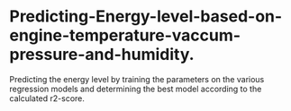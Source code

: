 # Predicting-Energy-level-based-on-engine-temperature-vaccum-pressure-and-humidity.

Predicting the energy level by training the parameters on the various regression models and determining the best model according to the calculated r2-score.
